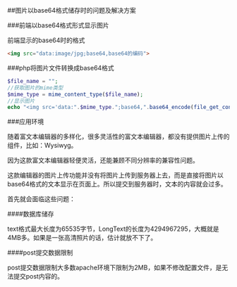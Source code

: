 ##图片以base64格式储存时的问题及解决方案

###前端以base64格式形式显示图片

前端显示的base64时的格式

```html
<img src="data:image/jpg;base64,base64的编码">
```

###php将图片文件转换成base64格式

```php
$file_name = "";
//获取图片的mime类型
$mime_type = mime_content_type($file_name);
//显示图片
echo "<img src='data:".$mime_type.";base64,".base64_encode(file_get_contents($file_name))."'>";
```

###应用环境

随着富文本编辑器的多样化，很多灵活性的富文本编辑器，都没有提供图片上传的组件，比如：Wysiwyg。

因为这款富文本编辑器轻便灵活，还能兼顾不同分辨率的兼容性问题。

这款编辑器的图片上传功能并没有将图片上传到服务器上去，而是直接将图片以base64格式的文本显示在页面上。所以提交到服务器时，文本的内容就会过多。

首先就会面临这些问题：

####数据库储存

text格式最大长度为65535字节，LongText的长度为4294967295，大概就是4MB多。如果是一张高清照片的话，估计就放不下了。

####post提交数据限制

post提交数据限制大多数apache环境下限制为2MB，如果不修改配置文件，是无法提交post内容的。